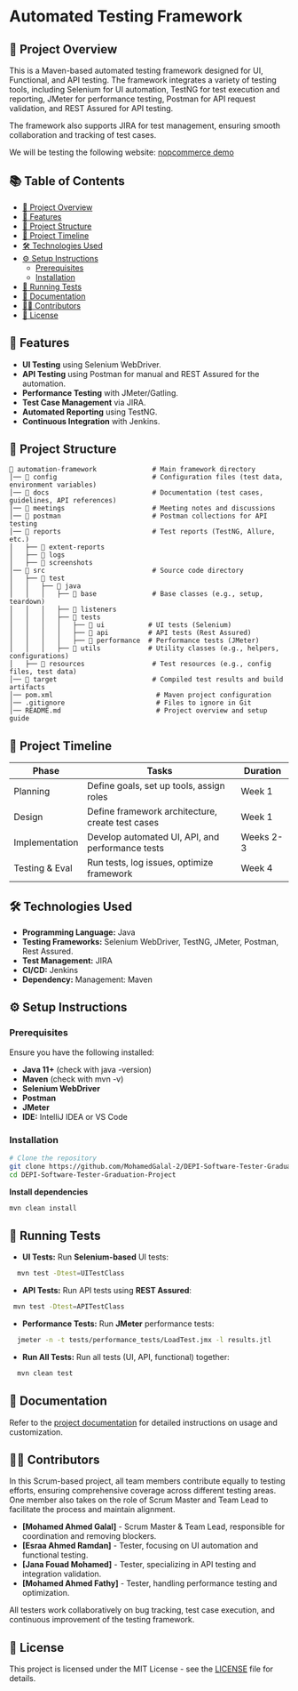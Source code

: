 # Automated Testing Framework

## 📌 Project Overview

This is a Maven-based automated testing framework designed for UI, Functional, and API testing. The framework integrates a variety of testing tools, including Selenium for UI automation, TestNG for test execution and reporting, JMeter for performance testing, Postman for API request validation, and REST Assured for API testing.

The framework also supports JIRA for test management, ensuring smooth collaboration and tracking of test cases.

We will be testing the following website: [nopcommerce demo](https://demo.nopcommerce.com/)

## 📚 Table of Contents
- [📌 Project Overview](#-project-overview)
- [🚀 Features](#-features)
- [🏧 Project Structure](#-project-structure)
- [📅 Project Timeline](#-project-timeline)
- [🛠️ Technologies Used](#-technologies-used)
- [⚙️ Setup Instructions](#-setup-instructions)
  - [Prerequisites](#prerequisites)
  - [Installation](#installation)
- [🏃 Running Tests](#-running-tests)
- [📝 Documentation](#-documentation)
- [👨‍💻 Contributors](#-contributors)
- [📝 License](#-license)

## 🚀 Features

- **UI Testing** using Selenium WebDriver.
- **API Testing** using Postman for manual and REST Assured for the automation.
- **Performance Testing** with JMeter/Gatling.
- **Test Case Management** via JIRA.
- **Automated Reporting** using TestNG.
- **Continuous Integration** with Jenkins.

## 🏧 Project Structure
```
📂 automation-framework              # Main framework directory
│── 📂 config                        # Configuration files (test data, environment variables)
│── 📂 docs                          # Documentation (test cases, guidelines, API references)
│── 📂 meetings                      # Meeting notes and discussions
│── 📂 postman                       # Postman collections for API testing
│── 📂 reports                       # Test reports (TestNG, Allure, etc.)
│   ├── 📂 extent-reports
│   ├── 📂 logs
│   ├── 📂 screenshots
│── 📂 src                           # Source code directory
│   ├── 📂 test
│   │   ├── 📂 java
│   │   │   ├── 📂 base              # Base classes (e.g., setup, teardown)
│   │   │   ├── 📂 listeners         
│   │   │   ├── 📂 tests
│   │   │   │   ├── 📂 ui           # UI tests (Selenium)
│   │   │   │   ├── 📂 api          # API tests (Rest Assured)
│   │   │   │   ├── 📂 performance  # Performance tests (JMeter)
│   │   │   ├── 📂 utils            # Utility classes (e.g., helpers, configurations)
│   ├── 📂 resources                 # Test resources (e.g., config files, test data)
│── 📂 target                        # Compiled test results and build artifacts
│── pom.xml                          # Maven project configuration
│── .gitignore                       # Files to ignore in Git
│── README.md                        # Project overview and setup guide
```

## 📅 Project Timeline
| Phase          | Tasks                                            | Duration  |
| -------------- | ------------------------------------------------ | --------- |
| Planning       | Define goals, set up tools, assign roles         | Week 1    |
| Design         | Define framework architecture, create test cases | Week 1    |
| Implementation | Develop automated UI, API, and performance tests | Weeks 2-3 |
| Testing & Eval | Run tests, log issues, optimize framework        | Week 4    |

## 🛠️ Technologies Used

- **Programming Language:** Java
- **Testing Frameworks:** Selenium WebDriver, TestNG, JMeter, Postman, Rest Assured.
- **Test Management:** JIRA
- **CI/CD:** Jenkins
- **Dependency:** Management: Maven

## ⚙️ Setup Instructions

### Prerequisites

Ensure you have the following installed:

- **Java 11+** (check with java -version)
- **Maven** (check with mvn -v)
- **Selenium WebDriver**
- **Postman**
- **JMeter**
- **IDE:** IntelliJ IDEA or VS Code

### Installation

```bash
# Clone the repository
git clone https://github.com/MohamedGalal-2/DEPI-Software-Tester-Graduation-Project
cd DEPI-Software-Tester-Graduation-Project
```

**Install dependencies**

```bash
mvn clean install
```

## 🏃 Running Tests

- **UI Tests:** Run **Selenium-based** UI tests:

```bash
  mvn test -Dtest=UITestClass
```

- **API Tests:** Run API tests using **REST Assured**:

```bash
 mvn test -Dtest=APITestClass
```

- **Performance Tests:** Run **JMeter** performance tests:

```bash
  jmeter -n -t tests/performance_tests/LoadTest.jmx -l results.jtl
```

- **Run All Tests:** Run all tests (UI, API, functional) together:

```bash
  mvn clean test
```

## 📝 Documentation

Refer to the [project documentation](docs/) for detailed instructions on usage and customization.

## 👨‍💻 Contributors

In this Scrum-based project, all team members contribute equally to testing efforts, ensuring comprehensive coverage across different testing areas. One member also takes on the role of Scrum Master and Team Lead to facilitate the process and maintain alignment.

- **[Mohamed Ahmed Galal]** - Scrum Master & Team Lead, responsible for coordination and removing blockers.
- **[Esraa Ahmed Ramdan]** - Tester, focusing on UI automation and functional testing.
- **[Jana Fouad Mohamed]** - Tester, specializing in API testing and integration validation.
- **[Mohamed Ahmed Fathy]** - Tester, handling performance testing and optimization.

All testers work collaboratively on bug tracking, test case execution, and continuous improvement of the testing framework.

## 📝 License

This project is licensed under the MIT License - see the [LICENSE](LICENSE) file for details.
